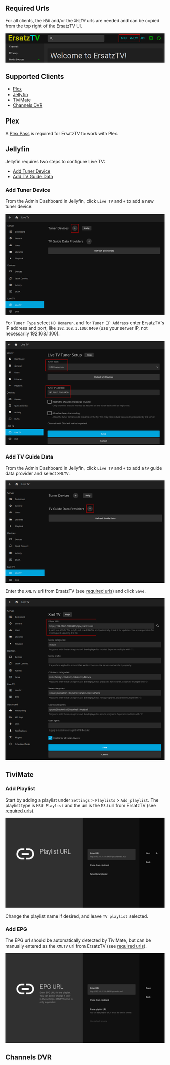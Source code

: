 ﻿## Required Urls

For all clients, the `M3U` and/or the `XMLTV` urls are needed and can be copied from the top right of the ErsatzTV UI.

![ErsatzTV M3U and XMLTV Links](../images/etv-m3u-xmltv-links.png)

## Supported Clients

- [Plex](#plex)
- [Jellyfin](#jellyfin)
- [TiviMate](#tivimate)
- [Channels DVR](#channels-dvr)

## Plex

A [Plex Pass](https://www.plex.tv/plex-pass/) is required for ErsatzTV to work with Plex.

## Jellyfin

Jellyfin requires two steps to configure Live TV:

- [Add Tuner Device](#add-tuner-device)
- [Add TV Guide Data](#add-tv-guide-data)

### Add Tuner Device

From the Admin Dashboard in Jellyfin, click `Live TV` and `+` to add a new tuner device:

![Jellyfin Add Tuner Device](../images/jellyfin-add-tuner-device.png)

For `Tuner Type` select `HD Homerun`, and for `Tuner IP Address` enter ErsatzTV's IP address and port, like `192.168.1.100:8409` (use your server IP, not necessarily 192.168.1.100).

![Jellyfin Live TV Tuner Setup](../images/jellyfin-live-tv-tuner-setup.png)

### Add TV Guide Data

From the Admin Dashboard in Jellyfin, click `Live TV` and `+` to add a tv guide data provider and select `XMLTV`.

![Jellyfin Add TV Guide Data Provider](../images/jellyfin-add-tv-guide-data-provider.png)

Enter the `XMLTV` url from ErsatzTV (see [required urls](#required-urls)) and click `Save`.

![Jellyfin XMLTV Settings](../images/jellyfin-xmltv-settings.png)

## TiviMate

### Add Playlist

Start by adding a playlist under `Settings` > `Playlists` > `Add playlist`.
The playlist type is `M3U Playlist` and the url is the `M3U` url from ErsatzTV (see [required urls](#required-urls)).

![TiviMate Playlist URL](../images/tivimate-playlist-url.png)

Change the playlist name if desired, and leave `TV playlist` selected.

### Add EPG

The EPG url should be automatically detected by TiviMate, but can be manually entered as the `XMLTV` url from ErsatzTV (see [required urls](#required-urls)).

![TiviMate EPG URL](../images/tivimate-epg-url.png)

## Channels DVR

